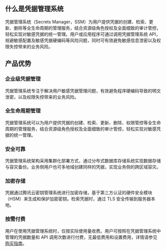 ## 什么是凭据管理系统
凭据管理系统（Secrets Manager，SSM）为用户提供凭据的创建、检索、更新、删除等全生命周期的管理服务，结合资源级角色授权及全面细致的审计管控，轻松实现对敏感凭据的统一管理。用户或应用程序可通过调用凭据管理系统 API，规避敏感配置及敏感凭据硬编码等风险问题，同时可有效避免敏感信息泄密以及权限失控带来的业务风险。

## 产品优势
### 企业级凭据管理
凭据管理系统专注于解决用户敏感凭据管理问题，有效避免程序硬编码导致的明文泄密，以及权限失控带来的业务风险。
### 全生命周期管理
凭据管理系统可以为用户提供凭据的创建、检索、更新、删除、权限管控等全生命周期的管理服务，结合资源级角色授权及全面细致的审计管控，轻松实现对敏感凭据的统一管理。
### 安全可靠
凭据管理系统架构采用集群化部署方式，通过分布式数据库存储系统实现数据存储与容灾备份。业务侧用户也可多地域创建同样的凭据，实现业务侧的跨区域容灾。
### 加密存储
凭据通过腾讯云密钥管理系统进行加密存储，基于第三方认证的硬件安全模块（HSM）来生成和保护加密密钥。检索凭据时，通过 TLS 安全传输到服务器本地。
### 按需付费
用户在使用凭据管理系统时，仅按实际使用量收费。用户可按照在凭据管理系统中管理的凭据数量和 API 调用次数进行付费，无最低费用和设置费用，详情请参见 [购买指南](https://cloud.tencent.com/document/product/1140/40374)。
